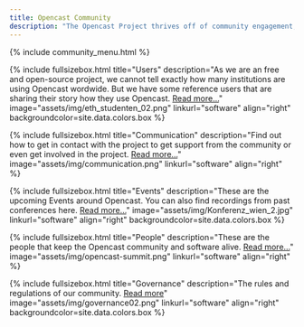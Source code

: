 ```yaml
---
title: Opencast Community
description: "The Opencast Project thrives off of community engagement, sharing and contributions. It’s a community of institutions, individuals, and corporate organizations interested in open media for learning. Opencast was created to solve the need identified with academic institutions to run an affordable, flexible and enterprise-ready video management systems, and has grown into a robust community of innovators worldwide."
---
```

{% include community_menu.html %}

<!-- Lizenzen unsplash.com: https://unsplash.com/license -->

{% include fullsizebox.html
title="Users"
description="As we are an free and open-source project, we cannot tell exactly how many institutions are using Opencast wordwide. But we have some reference users that are sharing their story how they use Opencast. [Read more...](/users)"
image="assets/img/eth_studenten_02.png"
linkurl="software"
align="right"
backgroundcolor=site.data.colors.box
%}

{% include fullsizebox.html
title="Communication"
description="Find out how to get in contact with the project to get support from the community or even get involved in the project. [Read more...](/communication)"
image="assets/img/communication.png"
linkurl="software"
align="right"
%}

{% include fullsizebox.html
title="Events"
description="These are the upcoming Events around Opencast. You can also find recordings from past conferences here. [Read more...](/events)"
image="assets/img/Konferenz_wien_2.jpg"
linkurl="software"
align="right"
backgroundcolor=site.data.colors.box
%}

{% include fullsizebox.html
title="People"
description="These are the people that keep the Opencast community and software alive. [Read more...](/people)"
image="assets/img/opencast-summit.png"
linkurl="software"
align="right"
%}

{% include fullsizebox.html
title="Governance"
description="The rules and regulations of our community. [Read more](/governance)"
image="assets/img/governance02.png"
linkurl="software"
align="right"
backgroundcolor=site.data.colors.box
%}
